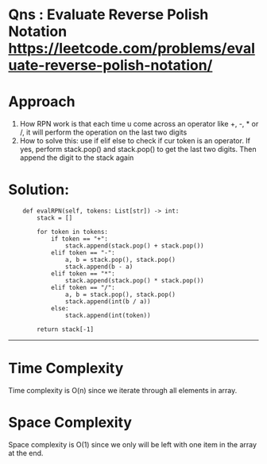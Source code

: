 # Qns : Evaluate Reverse Polish Notation https://leetcode.com/problems/evaluate-reverse-polish-notation/

# Approach
1) How RPN work is that each time u come across an operator like +, -, * or /, it will perform the operation on the last two digits
2) How to solve this: use if elif else to check if cur token is an operator. If yes, perform stack.pop() and stack.pop() to get the last two digits. Then append the digit to the stack again


# Solution:
```
    def evalRPN(self, tokens: List[str]) -> int:
        stack = []
        
        for token in tokens:
            if token == "+":
                stack.append(stack.pop() + stack.pop())
            elif token == "-":
                a, b = stack.pop(), stack.pop()
                stack.append(b - a)
            elif token == "*":
                stack.append(stack.pop() * stack.pop())
            elif token == "/":
                a, b = stack.pop(), stack.pop()
                stack.append(int(b / a))
            else:
                stack.append(int(token))

        return stack[-1]
```
---

# Time Complexity
Time complexity is O(n) since we iterate through all elements in array.

# Space Complexity
Space complexity is O(1) since we only will be left with one item in the array at the end.